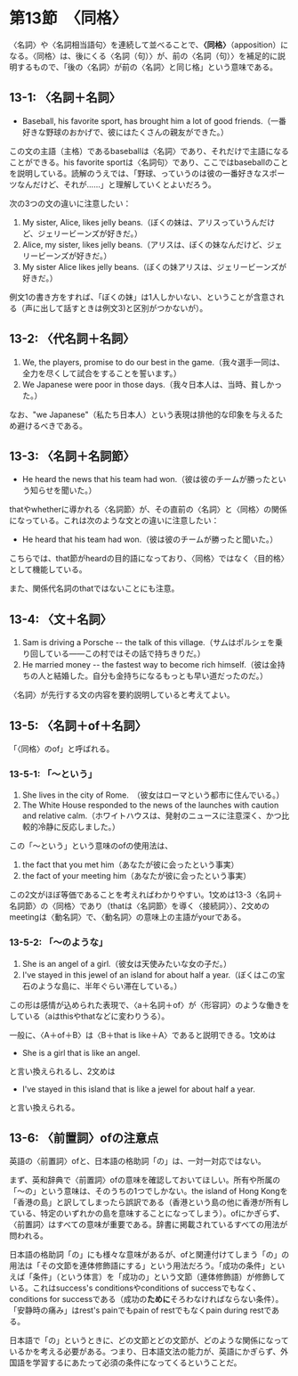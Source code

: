 # 第13節　〈同格〉

〈名詞〉や〈名詞相当語句〉を連続して並べることで、**〈同格〉**（apposition）になる。〈同格〉は、後にくる〈名詞（句）〉が、前の〈名詞（句）〉を補足的に説明するもので、「後の〈名詞〉が前の〈名詞〉と同じ格」という意味である。

## 13-1: 〈名詞＋名詞〉
- Baseball, his favorite sport, has brought him a lot of good friends.（一番好きな野球のおかげで、彼にはたくさんの親友ができた。）

この文の主語（主格）であるbaseballは〈名詞〉であり、それだけで主語になることができる。his favorite sportは〈名詞句〉であり、ここではbaseballのことを説明している。読解のうえでは、「野球、っていうのは彼の一番好きなスポーツなんだけど、それが……」と理解していくとよいだろう。

次の3つの文の違いに注意したい：

1. My sister, Alice, likes jelly beans.（ぼくの妹は、アリスっていうんだけど、ジェリービーンズが好きだ。）
2. Alice, my sister, likes jelly beans.（アリスは、ぼくの妹なんだけど、ジェリービーンズが好きだ。）
3. My sister Alice likes jelly beans.（ぼくの妹アリスは、ジェリービーンズが好きだ。）

例文1の書き方をすれば、「ぼくの妹」は1人しかいない、ということが含意される（声に出して話すときは例文3)と区別がつかないが）。

## 13-2: 〈代名詞＋名詞〉
1. We, the players, promise to do our best in the game.（我々選手一同は、全力を尽くして試合をすることを誓います。）
2. We Japanese were poor in those days.（我々日本人は、当時、貧しかった。）

なお、"we Japanese"（私たち日本人）という表現は排他的な印象を与えるため避けるべきである。

## 13-3: 〈名詞＋名詞節〉
- He heard the news that his team had won.（彼は彼のチームが勝ったという知らせを聞いた。）

thatやwhetherに導かれる〈名詞節〉が、その直前の〈名詞〉と〈同格〉の関係になっている。これは次のような文との違いに注意したい：

- He heard that his team had won.（彼は彼のチームが勝ったと聞いた。）

こちらでは、that節がheardの目的語になっており、〈同格〉ではなく〈目的格〉として機能している。

また、関係代名詞のthatではないことにも注意。

## 13-4: 〈文＋名詞〉
1. Sam is driving a Porsche -- the talk of this village.（サムはポルシェを乗り回している――この村ではその話で持ちきりだ。）
2. He married money -- the fastest way to become rich himself.（彼は金持ちの人と結婚した。自分も金持ちになるもっとも早い道だったのだ。）

〈名詞〉が先行する文の内容を要約説明していると考えてよい。

## 13-5: 〈名詞＋of＋名詞〉
「〈同格〉のof」と呼ばれる。

### 13-5-1: 「～という」
1. She lives in the city of Rome.　（彼女はローマという都市に住んでいる。）
2. The White House responded to the news of the launches with caution and relative calm.（ホワイトハウスは、発射のニュースに注意深く、かつ比較的冷静に反応しました。）

この「～という」という意味のofの使用法は、

1. the fact that you met him（あなたが彼に会ったという事実）
2. the fact of your meeting him（あなたが彼に会ったという事実）

この2文がほぼ等価であることを考えればわかりやすい。1文めは13-3〈名詞＋名詞節〉の〈同格〉であり（thatは〈名詞節〉を導く〈接続詞〉）、2文めのmeetingは〈動名詞〉で、〈動名詞〉の意味上の主語がyourである。

### 13-5-2: 「～のような」
1. She is an angel of a girl.（彼女は天使みたいな女の子だ。）
2. I've stayed in this jewel of an island for about half a year.（ぼくはこの宝石のような島に、半年ぐらい滞在している。）

この形は感情が込められた表現で、〈a＋名詞＋of〉が〈形容詞〉のような働きをしている（aはthisやthatなどに変わりうる）。

一般に、〈A＋of＋B〉は〈B＋that is like＋A〉であると説明できる。1文めは

- She is a girl that is like an angel.

と言い換えられるし、2文めは

- I've stayed in this island that is like a jewel for about half a year.

と言い換えられる。

## 13-6: 〈前置詞〉ofの注意点
英語の〈前置詞〉ofと、日本語の格助詞「の」は、一対一対応ではない。

まず、英和辞典で〈前置詞〉ofの意味を確認しておいてほしい。所有や所属の「～の」という意味は、そのうちの1つでしかない。the island of Hong Kongを「香港の島」と訳してしまったら誤訳である（香港という島の他に香港が所有している、特定のいずれかの島を意味することになってしまう）。ofにかぎらず、〈前置詞〉はすべての意味が重要である。辞書に掲載されているすべての用法が問われる。

日本語の格助詞「の」にも様々な意味があるが、ofと関連付けてしまう「の」の用法は「その文節を連体修飾語にする」という用法だろう。「成功の条件」といえば「条件」（という体言）を「成功の」という文節（連体修飾語）が修飾している。これはsuccess's conditionsやconditions of successでもなく、conditions for successである（成功の**ために**そろわなければならない条件）。「安静時の痛み」はrest's painでもpain of restでもなくpain during restである。

日本語で「の」というときに、どの文節とどの文節が、どのような関係になっているかを考える必要がある。つまり、日本語文法の能力が、英語にかぎらず、外国語を学習するにあたって必須の条件になってくるということだ。
